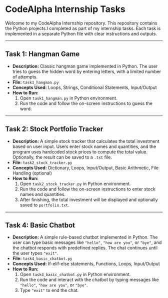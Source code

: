 # CodeAlpha Internship Tasks

Welcome to my CodeAlpha Internship repository. This repository contains the Python projects.I completed as part of my internship tasks. Each task is implemented in a separate Python file with clear instructions and outputs.

---

## Task 1: Hangman Game
- **Description:** Classic hangman game implemented in Python. The user tries to guess the hidden word by entering letters, with a limited number of attempts.
- **File:** `task1_hangman.py`
- **Concepts Used:** Loops, Strings, Conditional Statements, Input/Output
- **How to Run:**  
  1. Open `task1_hangman.py` in Python environment.  
  2. Run the code and follow the on-screen instructions to guess the word.

---

## Task 2: Stock Portfolio Tracker
- **Description:** A simple stock tracker that calculates the total investment based on user input. Users enter stock names and quantities, and the program uses hardcoded stock prices to compute the total value. Optionally, the result can be saved to a `.txt` file.
- **File:** `task2_stock_tracker.py`
- **Concepts Used:** Dictionary, Loops, Input/Output, Basic Arithmetic, File Handling (optional)
- **How to Run:**  
  1. Open `task2_stock_tracker.py` in Python environment.  
  2. Run the code and follow the on-screen instructions to enter stock names and quantities.  
  3. After finishing, the total investment will be displayed and optionally saved to `portfolio.txt`.

---

## Task 4: Basic Chatbot
- **Description:** A simple rule-based chatbot implemented in Python. The user can type basic messages like `"hello"`, `"how are you"`, or `"bye"`, and the chatbot responds with predefined replies. The chat continues until the user types `"exit"`.
- **File:** `task4_basic_chatbot.py`
- **Concepts Used:** If-elif-else statements, Functions, Loops, Input/Output
- **How to Run:**  
  1. Open `task4_basic_chatbot.py` in Python environment.  
  2. Run the code and interact with the chatbot by typing messages like `"hello"`, `"how are you"`, or `"bye"`.  
  3. Type `"exit"` to end the chat.


